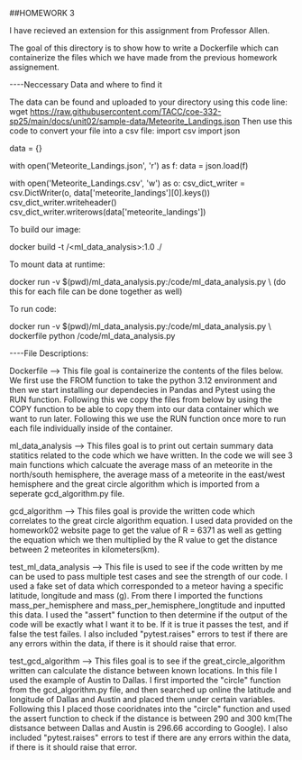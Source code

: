 ##HOMEWORK 3

I have recieved an extension for this assignment from Professor Allen. 

The goal of this directory is to show how to write a Dockerfile which can containerize the files which we have made from the previous homework assignement. 


----Neccessary Data and where to find it

The data can be found and uploaded to your directory using this code line: wget https://raw.githubusercontent.com/TACC/coe-332-sp25/main/docs/unit02/sample-data/Meteorite_Landings.json
Then use this code to convert your file into a csv file:
import csv
import json

data = {}

with open('Meteorite_Landings.json', 'r') as f:
    data = json.load(f)

with open('Meteorite_Landings.csv', 'w') as o:
    csv_dict_writer = csv.DictWriter(o, data['meteorite_landings'][0].keys())
    csv_dict_writer.writeheader()
    csv_dict_writer.writerows(data['meteorite_landings'])


To build our image: 

docker build -t <gautamrao>/<ml_data_analysis>:1.0 ./


To mount data at runtime: 

docker run -v $(pwd)/ml_data_analysis.py:/code/ml_data_analysis.py \ (do this for each file can be done together as well) 

To run code: 

docker run -v $(pwd)/ml_data_analysis.py:/code/ml_data_analysis.py \ dockerfile python /code/ml_data_analysis.py



----File Descriptions:

Dockerfile --> This file goal is containerize the contents of the files below. We first use the FROM function to take the python 3.12 environment and then we start installing our dependecies in Pandas 
and Pytest using the RUN function. Following this we copy the files from below by using the COPY function to be able to copy them into our data container which we want to run later. Following this we use 
the RUN function once more to run each file individually inside of the container. 

ml_data_analysis --> This files goal is to print out certain summary data statitics related to the code which we have written. In the code we will see 3 main functions which calcuate the average mass
of an meteorite in the north/south hemisphere, the average mass of a meteorite in the east/west hemisphere and the great circle algorithm which is imported from a seperate gcd_algorithm.py file.

gcd_algorithm --> This files goal is provide the written code which correlates to the great circle algorithm equation. I used data provided on the homework02 website page to get the value of R = 6371 as 
well as getting the equation which we then multiplied by the R value to get the distance between 2 meteorites in kilometers(km). 

test_ml_data_analysis --> This file is used to see if the code written by me can be used to pass multiple test cases and see the strength of our code. I used a fake set of data which corresponded to a
meteor having a specific latitude, longitude and mass (g). From there I imported the functions mass_per_hemisphere and mass_per_hemisphere_longtitude and inputted this data. I used the "assert" function 
to then determine if the output of the code will be exactly what I want it to be. If it is true it passes the test, and if false the test failes. I also included "pytest.raises" errors to test if there 
are any errors within the data, if there is it should raise that error. 

test_gcd_algorithm --> This files goal is to see if the great_circle_algorithm written can calculate the distance between known locations. In this file I used the example of Austin to Dallas. I first 
imported the "circle" function from the gcd_algorithm.py file, and then searched up online the latitude and longitude of Dallas and Austin and placed them under certain variables. Following this I 
placed those cooridnates into the "circle" function and used the assert function to check if the distance is between 290 and 300 km(The distsance between Dallas and Austin is 296.66 according to Google). 
I also included "pytest.raises" errors to test if there are any errors within the data, if there is it should raise that error.
